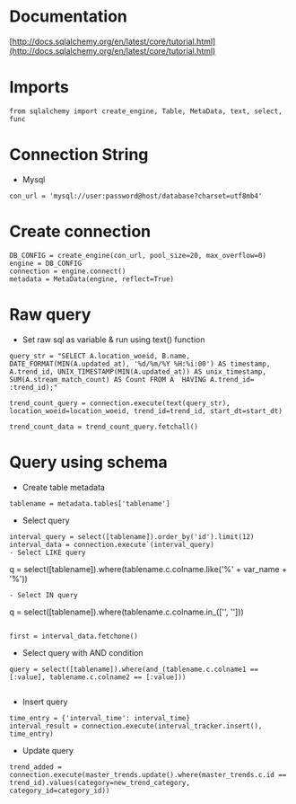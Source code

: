 # Documentation
[http://docs.sqlalchemy.org/en/latest/core/tutorial.html](http://docs.sqlalchemy.org/en/latest/core/tutorial.html)

# Imports
```
from sqlalchemy import create_engine, Table, MetaData, text, select, func
```
# Connection String
- Mysql
```
con_url = 'mysql://user:password@host/database?charset=utf8mb4'
```
# Create connection
```
DB_CONFIG = create_engine(con_url, pool_size=20, max_overflow=0)       
engine = DB_CONFIG
connection = engine.connect()
metadata = MetaData(engine, reflect=True)
```
# Raw query
- Set raw sql as variable & run using text() function
```
query_str = "SELECT A.location_woeid, B.name,  DATE_FORMAT(MIN(A.updated_at), '%d/%m/%Y %H:%i:00') AS timestamp, A.trend_id, UNIX_TIMESTAMP(MIN(A.updated_at)) AS unix_timestamp, SUM(A.stream_match_count) AS Count FROM A  HAVING A.trend_id= :trend_id);"

trend_count_query = connection.execute(text(query_str), location_woeid=location_woeid, trend_id=trend_id, start_dt=start_dt)

trend_count_data = trend_count_query.fetchall()
```
# Query using schema
- Create table metadata
```
tablename = metadata.tables['tablename']
```
- Select query
```
interval_query = select([tablename]).order_by('id').limit(12)
interval_data = connection.execute`(interval_query)
- Select LIKE query
```
q = select([tablename]).where(tablename.c.colname.like('%' + var_name + '%'))
```
- Select IN query
```
q = select([tablename]).where(tablename.c.colname.in_(['', '']))
```

first = interval_data.fetchone()
````
- Select query with AND condition
```
query = select([tablename]).where(and_(tablename.c.colname1 == [:value], tablename.c.colname2 == [:value]))
    
```
- Insert query
```
time_entry = {'interval_time': interval_time}
interval_result = connection.execute(interval_tracker.insert(), time_entry)
```
- Update query
```
trend_added = connection.execute(master_trends.update().where(master_trends.c.id == trend_id).values(category=new_trend_category, category_id=category_id))      
```